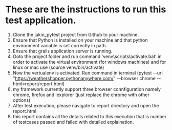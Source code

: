 
# These are the instructions to run this test application.

1. Clone the jukin_pytest project from Github to your machine.
2. Ensure that Python is installed on your machine and that python environment variable is set correctly in path.
3. Ensure that grails application server is running.
4. Goto the project folder and run command 'venv\scripts\activate.bat' in order to activate the virtual environment (for windows machines) and for linux or mac use (source venv/bin/activate)
5. Now the vertualenv is activated. Run command in terminal (pytest --url "https://weathershopper.pythonanywhere.com/" --browser chrome --html=report/report.html)
6. my framework currently support three browser connfiguration namely chrome, firefox and iexplorer (just replace the chrome with other options)
7. After test execution, please navigate to report directory and open the report.html
8. this report contains all the details related to this execution that is number of testcases passed and failed with detailed explaination.
